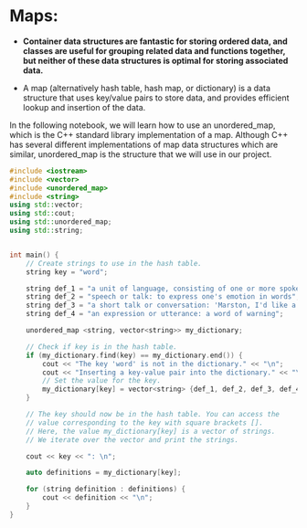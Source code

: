 # Maps: 

- **Container data structures are fantastic for storing ordered data, and classes are useful for grouping related data and functions together, but neither of these data structures is optimal for storing associated data.**

- A map (alternatively hash table, hash map, or dictionary) is a data structure that uses key/value pairs to store data, and provides efficient lookup and insertion of the data.

In the following notebook, we will learn how to use an unordered_map, which is the C++ standard library implementation of a map. Although C++ has several different implementations of map data structures which are similar, unordered_map is the structure that we will use in our project.

```cpp
#include <iostream>
#include <vector>
#include <unordered_map>
#include <string>
using std::vector;
using std::cout;
using std::unordered_map;
using std::string;


int main() {
    // Create strings to use in the hash table.
    string key = "word";

    string def_1 = "a unit of language, consisting of one or more spoken sounds or their written representation, that functions as a principal carrier of meaning";
    string def_2 = "speech or talk: to express one's emotion in words";
    string def_3 = "a short talk or conversation: 'Marston, I'd like a word with you.'";
    string def_4 = "an expression or utterance: a word of warning";

    unordered_map <string, vector<string>> my_dictionary;

    // Check if key is in the hash table.
    if (my_dictionary.find(key) == my_dictionary.end()) {
        cout << "The key 'word' is not in the dictionary." << "\n";
        cout << "Inserting a key-value pair into the dictionary." << "\n\n";
        // Set the value for the key.
        my_dictionary[key] = vector<string> {def_1, def_2, def_3, def_4};
    }

    // The key should now be in the hash table. You can access the
    // value corresponding to the key with square brackets [].
    // Here, the value my_dictionary[key] is a vector of strings.
    // We iterate over the vector and print the strings.

    cout << key << ": \n";

    auto definitions = my_dictionary[key];

    for (string definition : definitions) {
        cout << definition << "\n";
    }
}
```


